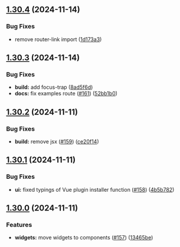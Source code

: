 ## [1.30.4](https://github.com/acronis/ui-component-library/compare/v1.30.3...v1.30.4) (2024-11-14)


### Bug Fixes

* remove router-link import ([1d173a3](https://github.com/acronis/ui-component-library/commit/1d173a34bf0a089e08b470ee2fa5721012b82045))

## [1.30.3](https://github.com/acronis/ui-component-library/compare/v1.30.2...v1.30.3) (2024-11-14)


### Bug Fixes

* **build:** add focus-trap ([8ad5f6d](https://github.com/acronis/ui-component-library/commit/8ad5f6da1322e2b964efad01b8f30b936b1ecd7d))
* **docs:** fix examples route ([#161](https://github.com/acronis/ui-component-library/issues/161)) ([52bb1b0](https://github.com/acronis/ui-component-library/commit/52bb1b078ef6b8a6a62b14a89c97733fa01c72bd))

## [1.30.2](https://github.com/acronis/ui-component-library/compare/v1.30.1...v1.30.2) (2024-11-11)


### Bug Fixes

* **build:** remove jsx ([#159](https://github.com/acronis/ui-component-library/issues/159)) ([ce20f14](https://github.com/acronis/ui-component-library/commit/ce20f1402d56c7ec535e04be6ce807c38b30d6a4))

## [1.30.1](https://github.com/acronis/ui-component-library/compare/v1.30.0...v1.30.1) (2024-11-11)


### Bug Fixes

* **ui:** fixed typings of Vue plugin installer function ([#158](https://github.com/acronis/ui-component-library/issues/158)) ([4b5b782](https://github.com/acronis/ui-component-library/commit/4b5b782aabe00aad5c09c72b87ad9b776a0828f7))

## [1.30.0](https://github.com/acronis/ui-component-library/compare/v1.29.0...v1.30.0) (2024-11-11)


### Features

* **widgets:** move widgets to components ([#157](https://github.com/acronis/ui-component-library/issues/157)) ([13465be](https://github.com/acronis/ui-component-library/commit/13465beec4d4e121c4320564df3b8e45e28f9539))

